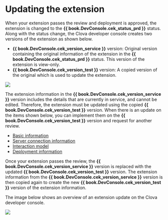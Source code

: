 # Updating the extension

When your extension passes the review and deployment is approved, the extension is changed to the **{{ book.DevConsole.cek_status_prd }}** status. Along with the status change, the Clova developer console creates two versions of the extension as shown below.

* **{{ book.DevConsole.cek_version_service }}** version: Original version containing the original information of the extension in the **{{ book.DevConsole.cek_status_prd }}** status. This version of the extension is view-only.
* **{{ book.DevConsole.cek_version_test }}** version: A copied version of the original which is used to update the extension.

![](/DevConsole/Resources/Images/DevConsole-Extension_List_After_Submission.png)

The extension information in the **{{ book.DevConsole.cek_version_service }}** version includes the details that are currently in service, and cannot be edited. Therefore, the extension must be updated using the copied **{{ book.DevConsole.cek_version_test }}** version. When there is an update on the items shown below, you can implement them on the **{{ book.DevConsole.cek_version_test }}** version and request for another review.
* [Basic information](/DevConsole/Guides/CEK/Register_Extension.md#InputExtensionInfo)
* [Server connection information](/DevConsole/Guides/CEK/Register_Extension.md#SetServerConnection)
* [Interaction model](/DevConsole/Guides/CEK/Register_Interaction_Model.md)
* [Deployment information](/DevConsole/Guides/CEK/Deploy_Extension.md)

Once your extension passes the review, the **{{ book.DevConsole.cek_version_service }}** version is replaced with the updated **{{ book.DevConsole.cek_version_test }}** version. The extension information from the **{{ book.DevConsole.cek_version_service }}** version is then copied again to create the new **{{ book.DevConsole.cek_version_test }}** version of the extension information.

The image below shows an overview of an extension update on the Clova developer console.

![](/DevConsole/Resources/Images/DevConsole-Branch_Chart_For_Extension_Update.png)

